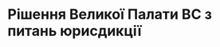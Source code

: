 <!-- TITLE: З питань юрисдикції -->
<!-- SUBTITLE: A quick summary of Vpju -->

# Рішення Великої Палати ВС з питань юрисдикції